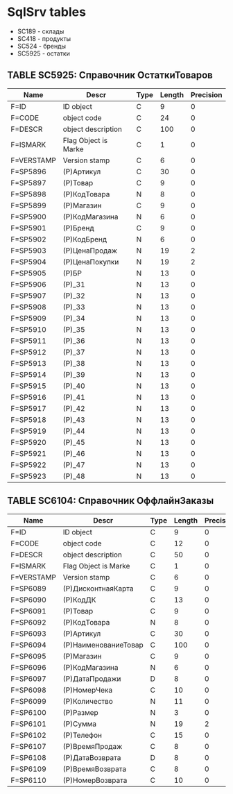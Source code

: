 # SqlSrv tables
- SC189 - склады
- SC418 - продукты
- SC524 - бренды
- SC5925 - остатки

## TABLE SC5925: Справочник ОстаткиТоваров

| Name        | Descr               | Type | Length  | Precision |
| ----------- |-------------------- | ---- | ------- | --------- |
| F=ID        | ID object           | C    | 9       | 0         |
| F=CODE      | object code         | C    | 24      | 0         |
| F=DESCR     | object description  | C    | 100     | 0         |
| F=ISMARK    | Flag Object is Marke| C    | 1       | 0         |
| F=VERSTAMP  | Version stamp       | C    | 6       | 0         |
| F=SP5896    | (P)Артикул          | C    | 30      | 0         |
| F=SP5897    | (P)Товар            | C    | 9       | 0         |
| F=SP5898    | (P)КодТовара        | N    | 8       | 0         |
| F=SP5899    | (P)Магазин          | C    | 9       | 0         |
| F=SP5900    | (P)КодМагазина      | N    | 6       | 0         |
| F=SP5901    | (P)Бренд            | C    | 9       | 0         |
| F=SP5902    | (P)КодБренд         | N    | 6       | 0         |
| F=SP5903    | (P)ЦенаПродаж       | N    | 19      | 2         |
| F=SP5904    | (P)ЦенаПокупки      | N    | 19      | 2         |
| F=SP5905    | (P)БР               | N    | 13      | 0         |
| F=SP5906    | (P)_31              | N    | 13      | 0         |
| F=SP5907    | (P)_32              | N    | 13      | 0         |
| F=SP5908    | (P)_33              | N    | 13      | 0         |
| F=SP5909    | (P)_34              | N    | 13      | 0         |
| F=SP5910    | (P)_35              | N    | 13      | 0         |
| F=SP5911    | (P)_36              | N    | 13      | 0         |
| F=SP5912    | (P)_37              | N    | 13      | 0         |
| F=SP5913    | (P)_38              | N    | 13      | 0         |
| F=SP5914    | (P)_39              | N    | 13      | 0         |
| F=SP5915    | (P)_40              | N    | 13      | 0         |
| F=SP5916    | (P)_41              | N    | 13      | 0         |
| F=SP5917    | (P)_42              | N    | 13      | 0         |
| F=SP5918    | (P)_43              | N    | 13      | 0         |
| F=SP5919    | (P)_44              | N    | 13      | 0         |
| F=SP5920    | (P)_45              | N    | 13      | 0         |
| F=SP5921    | (P)_46              | N    | 13      | 0         |
| F=SP5922    | (P)_47              | N    | 13      | 0         |
| F=SP5923    | (P)_48              | N    | 13      | 0         |

## TABLE SC6104: Справочник ОффлайнЗаказы

| Name        | Descr                | Type | Length | Precision  |
| ----------- |--------------------- | ---- | ------ | ---------- |
| F=ID        | ID object            | C    | 9      | 0          |
| F=CODE      | object code          | C    | 12     | 0          |
| F=DESCR     | object description   | C    | 50     | 0          |
| F=ISMARK    | Flag Object is Marke | C    | 1      | 0          |
| F=VERSTAMP  | Version stamp        | C    | 6      | 0          |
| F=SP6089    | (P)ДисконтнаяКарта   | C    | 9      | 0          |
| F=SP6090    | (P)КодДК             | C    | 13     | 0          |
| F=SP6091    | (P)Товар             | C    | 9      | 0          |
| F=SP6092    | (P)КодТовара         | N    | 8      | 0          |
| F=SP6093    | (P)Артикул           | C    | 30     | 0          |
| F=SP6094    | (P)НаименованиеТовар | C    | 100    | 0          |
| F=SP6095    | (P)Магазин           | C    | 9      | 0          |
| F=SP6096    | (P)КодМагазина       | N    | 6      | 0          |
| F=SP6097    | (P)ДатаПродажи       | D    | 8      | 0          |
| F=SP6098    | (P)НомерЧека         | C    | 10     | 0          |
| F=SP6099    | (P)Количество        | N    | 11     | 0          |
| F=SP6100    | (P)Размер            | N    | 3      | 0          |
| F=SP6101    | (P)Сумма             | N    | 19     | 2          |
| F=SP6102    | (P)Телефон           | C    | 15     | 0          |
| F=SP6107    | (P)ВремяПродаж       | C    | 8      | 0          |
| F=SP6108    | (P)ДатаВозврата      | D    | 8      | 0          |
| F=SP6109    | (P)ВремяВозврата     | C    | 8      | 0          |
| F=SP6110    | (P)НомерВозврата     | C    | 10     | 0          |
